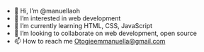 - 👋 Hi, I’m @manuellaoh
- 👀 I’m interested in web development
- 🌱 I’m currently learning HTML, CSS, JavaScript
- 💞️ I’m looking to collaborate on web development, open source 
- 📫 How to reach me Otogieemmanuella@gmail.com

<!---
manuellaoh/manuellaoh is a ✨ special ✨ repository because its `README.md` (this file) appears on your GitHub profile.
You can click the Preview link to take a look at your changes.
--->
